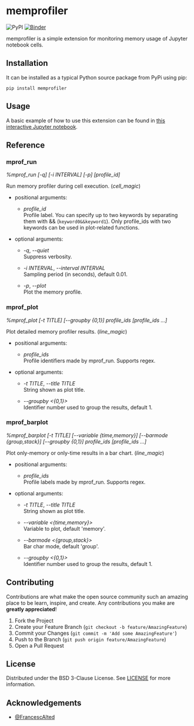 # memprofiler

![PyPI](https://img.shields.io/pypi/v/memprofiler)
[![Binder](https://mybinder.org/badge_logo.svg)](https://mybinder.org/v2/gh/aleixalcacer/memprofiler/HEAD?filepath=examples/)

memprofiler is a simple extension for monitoring memory usage of Jupyter notebook cells.


## Installation

It can be installed as a typical Python source package from PyPi using pip:

```
pip install memprofiler
```


## Usage

A basic example of how to use this extension can be found in
[this interactive Jupyter notebook](https://mybinder.org/v2/gh/aleixalcacer/memprofiler/HEAD?filepath=examples/basic.ipynb).


## Reference

### mprof_run

*%mprof_run [-q] [-i INTERVAL] [-p] [profile_id]*

Run memory profiler during cell execution. (*cell_magic*)

- positional arguments:
    - *profile_id* \
        Profile label. You can specify up to two keywords by separating them
        with && (`keyword0&&keyword1`).
        Only profile_ids with two keywords can be used in plot-related
        functions.

- optional arguments:
    - *-q*, *--quiet* \
        Suppress verbosity.
        
    - *-i INTERVAL*, *--interval INTERVAL* \
        Sampling period (in seconds), default 0.01.
      
    - *-p*, *--plot* \
        Plot the memory profile.


### mprof_plot

*%mprof_plot [-t TITLE] [--groupby {0,1}] profile_ids [profile_ids ...]*

Plot detailed memory profiler results. (*line_magic*)

- positional arguments:
  
    - *profile_ids* \
        Profile identifiers made by mprof_run. Supports regex.

- optional arguments:
  
    - *-t TITLE*, *--title TITLE* \
        String shown as plot title.
      
    - *--groupby <{0,1}>* \
        Identifier number used to group the results, default 1.


### mprof_barplot  

*%mprof_barplot [-t TITLE] [--variable {time,memory}]
                     [--barmode {group,stack}] [--groupby {0,1}]
                     profile_ids [profile_ids ...]*

Plot only-memory or only-time results in a bar chart. (*line_magic*)

- positional arguments:
  
    - *profile_ids* \
        Profile labels made by mprof_run. Supports regex.

- optional arguments:
  
    - *-t TITLE*, *--title TITLE* \
        String shown as plot title.
      
    - *--variable <{time,memory}>* \
        Variable to plot, default 'memory'.
  
    - *--barmode <{group,stack}>* \
        Bar char mode, default 'group'.
  
    - *--groupby <{0,1}>* \
        Identifier number used to group the results, default 1.

## Contributing

Contributions are what make the open source community such an amazing place to be learn,
inspire, and create. Any contributions you make are **greatly appreciated**!

1. Fork the Project
2. Create your Feature Branch (`git checkout -b feature/AmazingFeature`)
3. Commit your Changes (`git commit -m 'Add some AmazingFeature'`)
4. Push to the Branch (`git push origin feature/AmazingFeature`)
5. Open a Pull Request


## License

Distributed under the BSD 3-Clause License.
See [LICENSE](https://github.com/aleixalcacer/memprofiler/blob/HEAD/LICENSE) for more information.


## Acknowledgements

- [@FrancescAlted](https://github.com/FrancescAlted)
